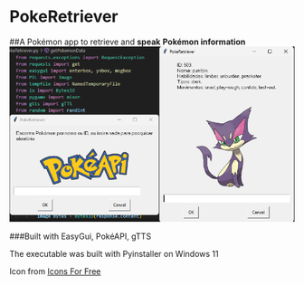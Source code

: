 # PokeRetriever
##A Pokémon app to retrieve and **speak** **Pokémon information**
![Alt img](https://github.com/AdamWellsBelialFuneral/PokeRetriever/blob/4def5380285571e5471e6548a1efcf9620627c95/PokeRetriever.png)

###Built with EasyGui, PokéAPI, gTTS


The executable was built with Pyinstaller on Windows 11


Icon from [Icons For Free](https://icons-for-free.com/pikachu+pokeball+pokemon+icon-1320184857556086253/)
